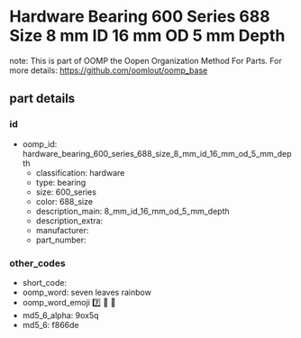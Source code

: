 # Hardware Bearing 600 Series 688 Size 8 mm ID 16 mm OD 5 mm Depth  

note: This is part of OOMP the Oopen Organization Method For Parts. For more details: https://github.com/oomlout/oomp_base

##  part details





### id
* oomp_id: hardware_bearing_600_series_688_size_8_mm_id_16_mm_od_5_mm_depth
  * classification: hardware
  * type: bearing
  * size: 600_series
  * color: 688_size
  * description_main: 8_mm_id_16_mm_od_5_mm_depth
  * description_extra: 
  * manufacturer: 
  * part_number: 

### other_codes
* short_code: 
* oomp_word: seven leaves rainbow
* oomp_word_emoji :seven: :leaves: :rainbow:
* md5_6_alpha: 9ox5q
* md5_6: f866de